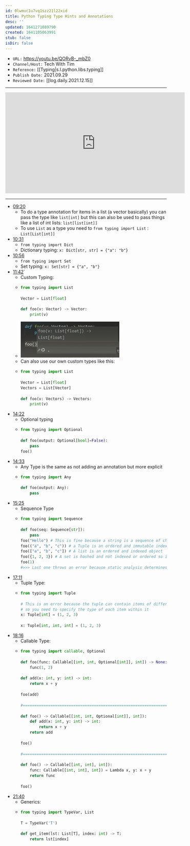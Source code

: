 ```yaml
---
id: 0lwmuc1u7vq1szz21l22xid
title: Python Typing Type Hints and Annotations
desc: ''
updated: 1641271089790
created: 1641105063991
stub: false
isDir: false
---
```



- `URL:` <https://youtu.be/QORvB-_mbZ0>
- `Channel/Host:` Tech With Tim
- `Reference:` [[Typing|s.l.python.libs.typing]]
- `Publish Date:` 2021.09.29
- `Reviewed Date:` [[log.daily.2021.12.15]]

---

<center><iframe width="560" height="315" src="https://www.youtube.com/embed/QORvB-_mbZ0" frameborder="0" allow="accelerometer; autoplay; encrypted-media; gyroscope; picture-in-picture" allowfullscreen></iframe></center>

---

- [09:20](https://youtu.be/QORvB-_mbZ0#t=560.036194) 
  - To do a type annotation for items in a list (a vector basically) you can pass the type like `list[int]` but this can also be used to pass things like a list of int lists: `list[list[int]]`
  - To use `List` as a type you need to `from typing import List` : `List[List[int]]`
- [10:31](https://youtu.be/QORvB-_mbZ0#t=631.544946)
  - `from typing import Dict`
  - Dictionary typing: `x: Dict[str, str] = {"a": "b"}`
- [10:56](https://youtu.be/QORvB-_mbZ0#t=656.309631835968)
  - `from typing import Set`
  - Set typing: `x: Set[str] = {"a", "b"}`
- [11:42](https://youtu.be/QORvB-_mbZ0#t=702.2289898435974)\`
  - Custom Typing:
  - ```python
    from typing import List

    Vector = List[float]	

    def foo(v: Vector) -> Vector:
    	print(v)
    ```
  - ![alt](assets/images/Pasted_image_20211215085306.png)
  - Can also use our own custom types like this: 
  - ```python
    from typing import List

    Vector = List[float]
    Vectors = List[Vector]

    def foo(v: Vectors) -> Vectors:
    	print(v)
    ```
- [14:22](https://youtu.be/QORvB-_mbZ0#t=862.292403)
  - Optional typing
  - ```python
    from typing import Optional

    def foo(output: Optional[bool]=False):
    	pass
    foo()
    ```
- [14:33](https://youtu.be/QORvB-_mbZ0#t=873.880233)
  - Any Type is the same as not adding an annotation but more explicit
  - ```python
    from typing import Any

    def foo(output: Any):
    	pass
    ```
- [15:25](https://youtu.be/QORvB-_mbZ0#t=925.293389)
  - Sequence Type
  - ```python
    from typing import Sequence

    def foo(seq: Sequence[str]):
    	pass
    foo("Hello") # This is fine because a string is a sequence of characters
    foo(("a", "b", "c")) # a Tuple is an ordered and immutable indexed Object
    foo(["a", "b", "c"]) # A list is an ordered and indexed object 
    foo({1, 2, 3}) # A set is hashed and not indexed or ordered so it cannot be a sequence
    foo(1)
    #>>> Last one throws an error because static analysis determines that it is an incompabile type
    ```
- [17:11](https://youtu.be/QORvB-_mbZ0#t=1031.02662)
  - Tuple Type:
  - ```python
    from typing import Tuple

    # This is an error because the tuple can contain items of differing types 
    # so you need to specify the type of each item within it
    x: Tuple[int] = (1, 2, 3) 

    x: Tuple[int, int, int] = (1, 2, 3)
    ```
- [18:16](https://youtu.be/QORvB-_mbZ0#t=1096.941175)
  - Callable Type:
  - ```python
    from typing import callable, Optional

    def foo(func: Callable[[int, int, Optional[int]], int]) -> None:
    	func(1, 2)

    def add(x: int, y: int) -> int:
    	return x + y

    foo(add)

    #=================================================================#

    def foo() -> Callable[[int, int, Optional[int]], int]):
    	def add(x: int, y: int) -> int:
    		return x + y
    	return add

    foo()

    #=================================================================#

    def foo() -> Callable[[int, int], int]):
    	func: Callable[[int, int], int]) = Lambda x, y: x + y
    	return func

    foo()
    ```
- [21:40](https://youtu.be/QORvB-_mbZ0#t=1300.829273)
  - Generics:
  - ```python
    from typing import TypeVar, List

    T = TypeVar('T')

    def get_item(lst: List[T], index: int) -> T:
    	return lst[index]
    ```

